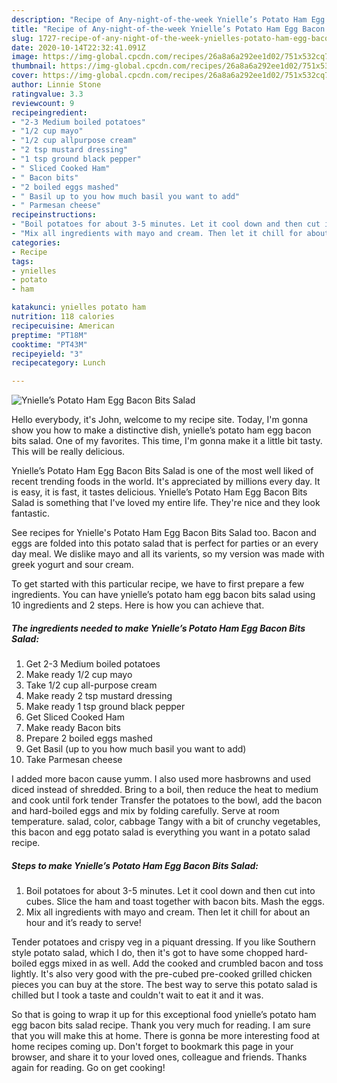 ```yaml
---
description: "Recipe of Any-night-of-the-week Ynielle’s Potato Ham Egg Bacon Bits Salad"
title: "Recipe of Any-night-of-the-week Ynielle’s Potato Ham Egg Bacon Bits Salad"
slug: 1727-recipe-of-any-night-of-the-week-ynielles-potato-ham-egg-bacon-bits-salad
date: 2020-10-14T22:32:41.091Z
image: https://img-global.cpcdn.com/recipes/26a8a6a292ee1d02/751x532cq70/ynielles-potato-ham-egg-bacon-bits-salad-recipe-main-photo.jpg
thumbnail: https://img-global.cpcdn.com/recipes/26a8a6a292ee1d02/751x532cq70/ynielles-potato-ham-egg-bacon-bits-salad-recipe-main-photo.jpg
cover: https://img-global.cpcdn.com/recipes/26a8a6a292ee1d02/751x532cq70/ynielles-potato-ham-egg-bacon-bits-salad-recipe-main-photo.jpg
author: Linnie Stone
ratingvalue: 3.3
reviewcount: 9
recipeingredient:
- "2-3 Medium boiled potatoes"
- "1/2 cup mayo"
- "1/2 cup allpurpose cream"
- "2 tsp mustard dressing"
- "1 tsp ground black pepper"
- " Sliced Cooked Ham"
- " Bacon bits"
- "2 boiled eggs mashed"
- " Basil up to you how much basil you want to add"
- " Parmesan cheese"
recipeinstructions:
- "Boil potatoes for about 3-5 minutes. Let it cool down and then cut into cubes. Slice the ham and toast together with bacon bits. Mash the eggs."
- "Mix all ingredients with mayo and cream. Then let it chill for about an hour and it’s ready to serve!"
categories:
- Recipe
tags:
- ynielles
- potato
- ham

katakunci: ynielles potato ham 
nutrition: 118 calories
recipecuisine: American
preptime: "PT18M"
cooktime: "PT43M"
recipeyield: "3"
recipecategory: Lunch

---
```



![Ynielle’s Potato Ham Egg Bacon Bits Salad](https://img-global.cpcdn.com/recipes/26a8a6a292ee1d02/751x532cq70/ynielles-potato-ham-egg-bacon-bits-salad-recipe-main-photo.jpg)

Hello everybody, it's John, welcome to my recipe site. Today, I'm gonna show you how to make a distinctive dish, ynielle’s potato ham egg bacon bits salad. One of my favorites. This time, I'm gonna make it a little bit tasty. This will be really delicious.

Ynielle’s Potato Ham Egg Bacon Bits Salad is one of the most well liked of recent trending foods in the world. It's appreciated by millions every day. It is easy, it is fast, it tastes delicious. Ynielle’s Potato Ham Egg Bacon Bits Salad is something that I've loved my entire life. They're nice and they look fantastic.

See recipes for Ynielle&#39;s Potato Ham Egg Bacon Bits Salad too. Bacon and eggs are folded into this potato salad that is perfect for parties or an every day meal. We dislike mayo and all its varients, so my version was made with greek yogurt and sour cream.


To get started with this particular recipe, we have to first prepare a few ingredients. You can have ynielle’s potato ham egg bacon bits salad using 10 ingredients and 2 steps. Here is how you can achieve that.

<!--inarticleads1-->

##### The ingredients needed to make Ynielle’s Potato Ham Egg Bacon Bits Salad:

1. Get 2-3 Medium boiled potatoes
1. Make ready 1/2 cup mayo
1. Take 1/2 cup all-purpose cream
1. Make ready 2 tsp mustard dressing
1. Make ready 1 tsp ground black pepper
1. Get  Sliced Cooked Ham
1. Make ready  Bacon bits
1. Prepare 2 boiled eggs mashed
1. Get  Basil (up to you how much basil you want to add)
1. Take  Parmesan cheese


I added more bacon cause yumm. I also used more hasbrowns and used diced instead of shredded. Bring to a boil, then reduce the heat to medium and cook until fork tender Transfer the potatoes to the bowl, add the bacon and hard-boiled eggs and mix by folding carefully. Serve at room temperature. salad, color, cabbage Tangy with a bit of crunchy vegetables, this bacon and egg potato salad is everything you want in a potato salad recipe. 

<!--inarticleads2-->

##### Steps to make Ynielle’s Potato Ham Egg Bacon Bits Salad:

1. Boil potatoes for about 3-5 minutes. Let it cool down and then cut into cubes. Slice the ham and toast together with bacon bits. Mash the eggs.
1. Mix all ingredients with mayo and cream. Then let it chill for about an hour and it’s ready to serve!


Tender potatoes and crispy veg in a piquant dressing. If you like Southern style potato salad, which I do, then it&#39;s got to have some chopped hard-boiled eggs mixed in as well. Add the cooked and crumbled bacon and toss lightly. It&#39;s also very good with the pre-cubed pre-cooked grilled chicken pieces you can buy at the store. The best way to serve this potato salad is chilled but I took a taste and couldn&#39;t wait to eat it and it was. 

So that is going to wrap it up for this exceptional food ynielle’s potato ham egg bacon bits salad recipe. Thank you very much for reading. I am sure that you will make this at home. There is gonna be more interesting food at home recipes coming up. Don't forget to bookmark this page in your browser, and share it to your loved ones, colleague and friends. Thanks again for reading. Go on get cooking!
